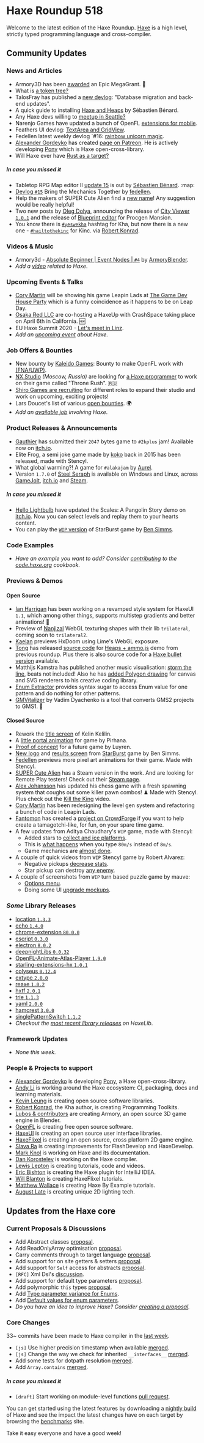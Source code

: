 [_template]: ../templates/roundup.html
[date]: / "2020-02-27 09:46:00"
[modified]: / "2020-02-27 10:53:00"
[published]: / "2020-02-27 12:00:00"
[description]: / "The latest news covering the Haxe community, featuring upcoming talks, the latest HaxeLib releases, game previews and lots more!"
[contributor]: https://twitter.com/teormech "Alexander Hohlov"

# Haxe Roundup 518

Welcome to the latest edition of the Haxe Roundup. [Haxe](http://haxe.org/?ref=haxe.io) is a high level, strictly typed programming language and cross-compiler.

## Community Updates

### News and Articles

- Armory3D has been [awarded](https://twitter.com/luboslenco/status/1232325217319563264) an Epic MegaGrant. :tada:
- What is [a token tree?](https://community.haxe.org/t/what-is-a-token-tree/2280)
- TalosFray has published a [new devlog](https://twitter.com/TalosFray/status/1232485494816034816): "Database migration and back-end updates".
- A quick guide to installing [Haxe and Heaps](https://deepnight.net/tutorial/a-quick-guide-to-installing-haxe/) by Sébastien Bénard.
- Any Haxe devs willing to [meetup in Seattle?](https://twitter.com/NaxeCode/status/1231466152133455872)
- Narenjo Games have updated a bunch of OpenFL [extensions for mobile](https://community.openfl.org/t/openfl-extensions-for-mobile/12331).
- Feathers UI devlog: [TextArea and GridView](https://www.kickstarter.com/projects/feathersui/feathers-ui-cross-platform-components-for-haxe-and-openfl/posts/2762421).
- Fedellen latest weekly devlog `#16: [rainbow unicorn magic](https://www.pixelpajamastudios.com/blog/devlog-16-rainbow-unicorn-magic).
- [Alexander Gordeyko](https://twitter.com/axgord/status/1231673189090103296) has created [page on Patreon](https://www.patreon.com/axgord). He is actively developing [Pony](https://github.com/AxGord/Pony) which is Haxe open-cross-library.
- Will Haxe ever have [Rust as a target?](https://www.reddit.com/r/haxe/comments/f7tb4o/rust_as_a_target/)

##### _In case you missed it_

- Tabletop RPG Map editor II [update 15](https://deepnight.itch.io/tabletop-rpg-map-editor/devlog/125628/update-15) is out by [Sébastien Bénard](https://twitter.com/deepnightfr/status/1230164542572974083). :map:
- [Devlog `#15`](https://www.pixelpajamastudios.com/blog/devlog-15) Bring the Mechanics Together by [fedellen](https://twitter.com/fedellen).
- Help the makers of SUPER Cute Alien find a [new name](https://twitter.com/SUPERCuteAlien/status/1229847791213727751)! Any suggestion would be really helpful!
- Two new posts by [Oleg Dolya](https://twitter.com/watawatabou), announcing the release of [City Viewer `1.0.1`](https://www.patreon.com/posts/34061942) and the release of [Blueprint editor](https://www.patreon.com/posts/34131516) for Procgen Mansion.
- You know there is [`#yeswekha`](https://twitter.com/hashtag/yeswekha) hashtag for Kha, but now there is a new one - [`#hailtothekinc`](https://twitter.com/hashtag/hailtothekinc) for Kinc. via [Robert Konrad](https://twitter.com/robdangerous/status/1228598819455143937).

### Videos & Music

- Armory3d - [Absolute Beginner | Event Nodes | `#4`](https://www.youtube.com/watch?v=_mXMh5Cj7-k&feature=youtu.be) by [ArmoryBlender](https://twitter.com/ArmoryBlender/status/1231663993019826177).
- _Add a [video](https://github.com/skial/haxe.io/labels/video) related to Haxe_.

### Upcoming Events & Talks

- [Cory Martin](https://twitter.com/CoryAlexMartin/status/1229599961626632192) will be showing his game Leapin Lads at [The Game Dev House Party](https://www.meetup.com/ru-RU/NashGameDev/events/268179834/) which is a funny coincidence as it happens to be on Leap Day.
- [Osaka Red LLC](https://twitter.com/osakared/status/1221662230426660866) are co-hosting a HaxeUp with CrashSpace taking place on April 6th in California. :new:
- EU Haxe Summit 2020 - [Let's meet in Linz](https://community.haxe.org/t/eu-haxe-summit-2020-lets-meet-in-linz/2114).
- _Add an [upcoming event](https://github.com/skial/haxe.io/labels/events) about Haxe._

### Job Offers & Bounties

- New bounty by [Kaleido Games](https://twitter.com/KaleidoGames): Bounty to make OpenFL work with [(FNA/UWP)](https://community.openfl.org/t/bounty-to-make-openfl-work-with-fna-uwp-300usd-150usd/12328).
- [NX Studio](https://studionx.ru/) _(Moscow, Russia)_ are looking for [a Haxe programmer](https://hh.ru/vacancy/35432606) to work on their game called "Throne Rush". :ru:
- [Shiro Games are recruiting](https://twitter.com/ncannasse/status/1166704326485651457) for different roles to expand their studio and work on upcoming, exciting projects!
- Lars Doucet's list of various [open bounties](https://github.com/larsiusprime/larsBounties/issues). :earth_africa:
- _Add an [available job](https://github.com/skial/haxe.io/labels/jobs) involving Haxe_.

### Product Releases & Announcements

- [Gauthier](https://twitter.com/gogoprog/status/1232642904004481024) has submitted their `2047` bytes game to `#2kplus` jam! Available now on [itch.io](https://gogoprog.itch.io/ship2k).
- Elite Frog, a semi joke game made by [koko](https://twitter.com/kokoscript/status/1231695314568011778) back in 2015 has been released, made with Stencyl.
- What global warming?! A game for `#alakajam` by [Aurel](https://twitter.com/AurelDev/status/1231574457971544064).
- Version `1.7.0` of [Steel Seraph](https://twitter.com/steelseraphgame/status/1231231322791796737) is available on Windows and Linux, across [GameJolt](https://gamejolt.com/games/steel-seraph/89348), [itch.io](https://deepshock.itch.io/steel-seraph) and [Steam](https://store.steampowered.com/app/1052390/Steel_Seraph/).

##### _In case you missed it_

- [Hello Lightbulb](https://twitter.com/hello_lightbulb/status/1227933689952133126) have updated the Scales: A Pangolin Story demo on [itch.io](https://hellolightbulb.itch.io/scales). Now you can select levels and replay them to your hearts content.
- You can play the [`WIP` version](https://starburstgame.netlify.com/) of StarBurst game by [Ben Simms](https://twitter.com/zerosimms/status/1228726350476926976).

### Code Examples

- _Have an example you want to add? Consider [contributing](https://github.com/HaxeFoundation/code-cookbook#contributing-articles) to the [code.haxe.org](https://code.haxe.org/) cookbook._

### Previews & Demos

#### Open Source

- [Ian Harrigan](https://twitter.com/IanHarrigan1982/status/1230926430055403520) has been working on a revamped style system for HaxeUI `1.1`, which among other things, supports multistep gradients and better animations! :star2:
- Preview of [Nanjizal](https://twitter.com/Nanjizal_net/status/1231684059056701441) WebGL texturing shapes with their lib `trilateral`, coming soon to `trilateral2`.
- [Kaelan](https://twitter.com/kbeevans/status/1230683003791130625) previews HxDoom using Lime's WebGL exposure. 
- [Tong](https://twitter.com/disktree/status/1230836164367699970) has released [source code](https://github.com/tong/heaps-samples/tree/master/ammo) for [Heaps + ammo.js](http://tmp.disktree.net/heaps-ammo/) demo from previous roundup. Plus there is also source code for a [Haxe bullet version](https://github.com/tong/heaps-samples/tree/master/bullet) available.
- Matthijs Kamstra has published another music visualisation: [storm the line](https://www.instagram.com/p/B87AmjVHtvE/?igshid=1ar3ksw4h46z1), beats not included! Also he has [added Polygon drawing](https://twitter.com/MatthijsKamstra/status/1232790222762541056) for canvas and SVG renderers to his creative coding library.
- [Enum Extractor](https://github.com/ErikRikoo/Enum-Extractor) provides syntax sugar to access Enum value for one pattern and do nothing for other patterns.
- [GMVitalizer](https://github.com/YellowAfterlife/GMVitalizer) by Vadim Dyachenko is a tool that converts GMS2 projects to GMS1. :star2:

#### Closed Source

- Rework the [title screen](https://twitter.com/VsioS/status/1231279814549524480) of Kelin Kelilin.
- A [little portal animation](/680831194887225405/screen2_without_gradient.gif) for game by Pirhana.
- [Proof of concept](https://twitter.com/LuyrenStencyl/status/1232400021917773826) for a future game by Luyren.
-  [New logo](https://twitter.com/zerosimms/status/1231500522659680256) and [results screen](https://twitter.com/zerosimms/status/1232656215076986880) from [StarBurst](https://starburstgame.netlify.com/) game by Ben Simms.
- [Fedellen](https://twitter.com/fedellen/status/1231311076467396610) previews more pixel art animations for their game. Made with Stencyl.
- [SUPER Cute Alien](https://twitter.com/SUPERCuteAlien/status/1230853103706103810) has a Steam version in the work. And are looking for Remote Play testers! Check out their [Steam page](https://store.steampowered.com/app/1099790/SUPER_Cute_Alien/).
- [Alex Johansson](https://twitter.com/alexvscoding/status/1231609373413298177) has updated his chess game with a fresh spawning system that coughs out some killer pawn combos! ♟ Made with Stencyl. Plus check out the [Kill the King](https://twitter.com/alexvscoding/status/1231325310270005250) video.
- [Cory Martin](https://twitter.com/CoryAlexMartin/status/1230704154659549184) has been redesigning the level gen system and refactoring a bunch of code in Leapin Lads.
- [Fantomon](https://twitter.com/fantomongames/status/1231535662526013440) has created a [project on CrowdForge](https://crowdforge.io/projects/751) if you want to help create a tamagotchi-like, for fun, on your spare time game.
- A few updates from Aditya Chaudhary's `WIP` game, made with Stencyl:
    + Added stars to [collect and ice platforms](https://twitter.com/AdityaGameDev/status/1230467123396456449).
    + This is [what happens](https://twitter.com/AdityaGameDev/status/1231866814000439296) when you type `80m/s` instead of `8m/s`.
    + Game mechanics are [almost done](https://twitter.com/AdityaGameDev/status/1231882360808824832).
- A couple of quick videos from `WIP` Stencyl game by Robert Alvarez:
    + Negative pickups [decrease stats](https://twitter.com/Rob1221dev/status/1230857483780075523).
    + Star pickup can destroy [any enemy](https://twitter.com/Rob1221dev/status/1232363002789277697).
- A couple of screenshots from `WIP` turn based puzzle game by mauve:
    + [Options menu](https://twitter.com/mauvecow/status/1231657242794967040).
    + Doing some UI [upgrade mockups](https://twitter.com/mauvecow/status/1232208853976018944).

### _Some_ Library Releases

- [location `1.3.3`](https://lib.haxe.org/p/location/)
- [echo `1.4.0`](https://lib.haxe.org/p/echo/)
- [chrome-extension `80.0.0`](https://lib.haxe.org/p/chrome-extension/)
- [escript `0.3.0`](https://lib.haxe.org/p/escript/)
- [electron `8.0.2`](https://lib.haxe.org/p/electron/)
- [deepnightLibs `0.0.32`](https://lib.haxe.org/p/deepnightLibs/)
- [OpenFL-Animate-Atlas-Player `1.9.0`](https://lib.haxe.org/p/OpenFl-Animate-Atlas-Player/)
- [starling-extensions-hx `1.0.1`](https://lib.haxe.org/p/starling-extensions-hx/)
- [colyseus `0.12.4`](https://lib.haxe.org/p/colyseus/)
- [extype `2.0.0`](https://lib.haxe.org/p/extype/)
- [reaxe `1.0.2`](https://lib.haxe.org/p/reaxe/)
- [hxtf `2.0.1`](https://lib.haxe.org/p/hxtf/)
- [trie `1.1.3`](https://lib.haxe.org/p/trie/)
- [yaml `2.0.0`](https://lib.haxe.org/p/yaml/)
- [hamcrest `3.0.0`](https://lib.haxe.org/p/hamcrest/)
- [singlePatternSwitch `1.1.2`](https://lib.haxe.org/p/singlePatternSwitch/)
- _Checkout the [most recent library releases](https://lib.haxe.org/recent/) on HaxeLib_.

### Framework Updates

- _None this week._

### People & Projects to support

- [Alexander Gordeyko](https://www.patreon.com/axgord) is developing [Pony](https://github.com/AxGord/Pony), a Haxe open-cross-library.
- [Andy Li](https://github.com/users/andyli/sponsorship) is working around the Haxe ecosystem: CI, packaging, docs and learning materials.
- [Kevin Leung](https://www.patreon.com/kevinresol) is creating open source software libraries.
- [Robert Konrad](https://www.patreon.com/RobDangerous), the Kha author, is creating Programming Toolkits.
- [Lubos & contributors](https://armory3d.org/fund) are creating Armory, an open source 3D game engine in Blender.
- [OpenFL](https://www.patreon.com/openfl) is creating free open source software.
- [HaxeUI](https://www.patreon.com/haxeui) is creating an open source user interface libraries.
- [HaxeFlixel](https://www.patreon.com/haxeflixel) is creating an open source, cross platform 2D game engine.
- [Slava Ra](https://www.patreon.com/slavara) is creating improvements for FlashDevelop and HaxeDevelop.
- [Mark Knol](https://www.patreon.com/markknol) is working on Haxe and its documentation.
- [Dan Korostelev](https://www.patreon.com/nadako) is working on the Haxe compiler.
- [Lewis Lepton](https://www.patreon.com/lewislepton) is creating tutorials, code and videos.
- [Eric Bishton](https://www.patreon.com/EricBishton) is creating the Haxe plugin for IntelliJ IDEA.
- [Will Blanton](https://www.patreon.com/x01010111) is creating HaxeFlixel tutorials.
- [Matthew Wallace](https://www.patreon.com/haxeexamples) is creating Haxe By Example tutorials.
- [August Late](https://www.patreon.com/augustlate) is creating unique 2D lighting tech.

## Updates from the Haxe core

### Current Proposals & Discussions

- Add Abstract classes [proposal](https://github.com/HaxeFoundation/haxe-evolution/pull/69).
- Add ReadOnlyArray optimisation [proposal](https://github.com/HaxeFoundation/haxe-evolution/pull/68).
- Carry comments through to target language [proposal](https://github.com/HaxeFoundation/haxe-evolution/pull/65).
- Add support for on site getters & setters [proposal](https://github.com/HaxeFoundation/haxe-evolution/pull/63).
- Add support for `Self` access for abstracts [proposal](https://github.com/HaxeFoundation/haxe-evolution/pull/62).
- `[RFC]` Xml Dsl's [discussion](https://github.com/HaxeFoundation/haxe-evolution/issues/60).
- Add support for default type parameters [proposal](https://github.com/HaxeFoundation/haxe-evolution/pull/50).
- Add polymorphic `this` types [proposal](https://github.com/HaxeFoundation/haxe-evolution/pull/36).
- Add [Type parameter variance for Enums](https://github.com/HaxeFoundation/haxe-evolution/pull/28).
- Add [Default values for enum parameters](https://github.com/HaxeFoundation/haxe-evolution/issues/27).
- _Do you have an idea to improve Haxe? Consider [creating a proposal]._

### Core Changes

33~ commits have been made to Haxe compiler in the [last week].

- `[js]` Use higher precision timestamp when available [merged](https://github.com/HaxeFoundation/haxe/pull/9166).
- `[js]` Change the way we check for inherited `__interfaces__` [merged](https://github.com/HaxeFoundation/haxe/pull/9178).
- Add some tests for dotpath resolution [merged](https://github.com/HaxeFoundation/haxe/pull/9173).
- Add `Array.contains` [merged](https://github.com/HaxeFoundation/haxe/pull/9179).

##### _In case you missed it_

- `[draft]` Start working on module-level functions [pull request](https://github.com/HaxeFoundation/haxe/pull/8460).

You can get started using the latest features by downloading a [nightly build] of Haxe and see the impact the latest changes have on each target by browsing the [benchmarks] site.

Take it easy everyone and have a good week!

[benchmarks]: https://benchs.haxe.org/
[nightly build]: http://build.haxe.org
[creating a proposal]: https://github.com/HaxeFoundation/haxe-evolution
[last week]: https://github.com/issues?utf8=%E2%9C%93&q=closed%3A2020-02-20..2020-02-27+org%3Ahaxefoundation+is%3Aclosed+
